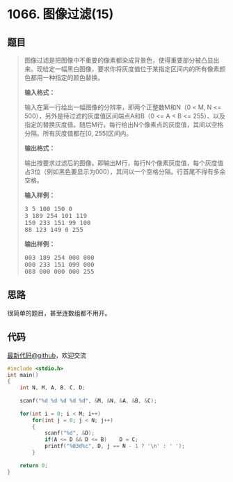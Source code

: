 <h1>1066. 图像过滤(15)</h1>

## 题目

> <div id="problemContent">
> <p>图像过滤是把图像中不重要的像素都染成背景色，使得重要部分被凸显出来。现给定一幅黑白图像，要求你将灰度值位于某指定区间内的所有像素颜色都用一种指定的颜色替换。</p>
> <p><b>
> 输入格式：
> </b></p>
> <p>
> 输入在第一行给出一幅图像的分辨率，即两个正整数M和N（0 &lt; M, N &lt;= 500），另外是待过滤的灰度值区间端点A和B（0 &lt;= A &lt; B &lt;= 255）、以及指定的替换灰度值。随后M行，每行给出N个像素点的灰度值，其间以空格分隔。所有灰度值都在[0, 255]区间内。
> </p>
> <p><b>
> 输出格式：
> </b></p>
> <p>
> 输出按要求过滤后的图像。即输出M行，每行N个像素灰度值，每个灰度值占3位（例如黑色要显示为000），其间以一个空格分隔。行首尾不得有多余空格。
> </p>
> <b>输入样例：</b><pre>
> 3 5 100 150 0
> 3 189 254 101 119
> 150 233 151 99 100
> 88 123 149 0 255
> </pre>
> <b>输出样例：</b><pre>
> 003 189 254 000 000
> 000 233 151 099 000
> 088 000 000 000 255
> </pre>
> </div>

## 思路

很简单的题目，甚至连数组都不用开。

## 代码

[最新代码@github](https://github.com/OliverLew/PAT/blob/master/PATBasic/1066.c)，欢迎交流
```c
#include <stdio.h>
int main()
{
    int N, M, A, B, C, D;
    
    scanf("%d %d %d %d %d", &M, &N, &A, &B, &C);
    
    for(int i = 0; i < M; i++)
        for(int j = 0; j < N; j++)
        {
            scanf("%d", &D);
            if(A <= D && D <= B)    D = C;
            printf("%03d%c", D, j == N - 1 ? '\n' : ' ');
        }
    
    return 0;
}

```